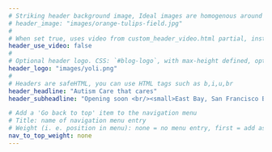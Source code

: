 ```yaml
---
# Striking header background image, Ideal images are homogenous around the centre and contrasting to the text. Non-ideal images can use `title_guard`
# header_image: "images/orange-tulips-field.jpg"
#
# When set true, uses video from custom_header_video.html partial, instead of header_image
header_use_video: false
#
# Optional header logo. CSS: `#blog-logo`, with max-height defined, optimize to prevent scaling
header_logo: "images/yoli.png"
#
# Headers are safeHTML, you can use HTML tags such as b,i,u,br
header_headline: "Autism Care that cares"
header_subheadline: "Opening soon <br/><small>East Bay, San Francisco Bay Area</small>"

# Add a 'Go back to top' item to the navigation menu
# Title: name of navigation menu entry
# Weight (i. e. position in menu): none = no menu entry, first = add as first entry, last = ad as last entry
nav_to_top_weight: none
---
```

